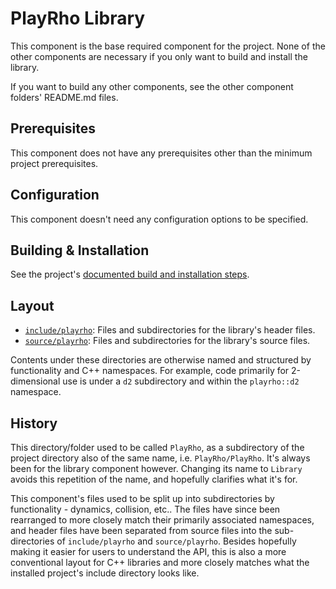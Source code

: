 # PlayRho Library

This component is the base required component for the project.
None of the other components are necessary if you only want to build and install the library.

If you want to build any other components, see the other component folders' README.md files.

## Prerequisites

This component does not have any prerequisites other than the minimum project prerequisites.

## Configuration

This component doesn't need any configuration options to be specified.

## Building & Installation

See the project's [documented build and installation steps](../INSTALL.md).

## Layout

- [`include/playrho`](include/playrho): Files and subdirectories for the library's header files.
- [`source/playrho`](source/playrho): Files and subdirectories for the library's source files.

Contents under these directories are otherwise named and structured by functionality and C++ namespaces.
For example, code primarily for 2-dimensional use is under a `d2` subdirectory and within the `playrho::d2` namespace.

## History

This directory/folder used to be called `PlayRho`,
as a subdirectory of the project directory also of the same name,
i.e. `PlayRho/PlayRho`.
It's always been for the library component however.
Changing its name to `Library` avoids this repetition of the name,
and hopefully clarifies what it's for.

This component's files used to be split up into subdirectories by functionality - dynamics, collision, etc..
The files have since been rearranged to more closely match their primarily associated namespaces,
and header files have been separated from source files into the sub-directories of `include/playrho` and `source/playrho`.
Besides hopefully making it easier for users to understand the API,
this is also a more conventional layout for C++ libraries and more closely matches what the installed project's include directory looks like.
